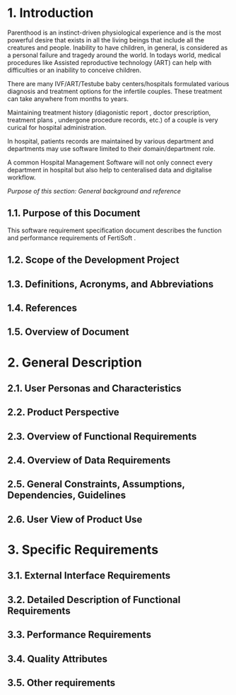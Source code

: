# 1. Introduction
Parenthood is an instinct-driven physiological experience and is the most powerful desire that exists in all the living beings that include all the creatures and people. Inability to have children, in general, is considered as a personal failure and tragedy around the world. In todays world, medical procedures like Assisted reproductive technology (ART) can help with difficulties or an inability to conceive children.

There are many IVF/ART/Testube baby centers/hospitals formulated various diagnosis and treatment options for the infertile couples. These treatment can take anywhere from months to years.

Maintaining treatment history (diagonistic report , doctor prescription, treatment plans , undergone procedure records, etc.) of a couple is very curical for hospital administration. 

In hospital, patients records are maintained by various department and departments may use software limited to their domain/department role.

A common Hospital Management Software will not only connect every department in hospital but also help to centeralised data and digitalise workflow.

*Purpose of this section: General background and reference* 

## 1.1.	Purpose of this Document

This software requirement specification document describes 
the function and performance requirements of FertiSoft .
## 1.2.	Scope of the Development Project


## 1.3.	Definitions, Acronyms, and Abbreviations
## 1.4.	 References
## 1.5.	Overview of Document
# 2.	General Description
## 2.1.	User Personas and Characteristics
## 2.2.	Product Perspective
## 2.3.	Overview of Functional Requirements
## 2.4.	Overview of Data Requirements
## 2.5.	General Constraints, Assumptions, Dependencies, Guidelines
## 2.6.	User View of Product Use
# 3.	Specific Requirements
## 3.1.	External Interface Requirements
## 3.2.	Detailed Description of Functional Requirements
## 3.3.	Performance Requirements
## 3.4.	Quality Attributes
## 3.5.	Other requirements
